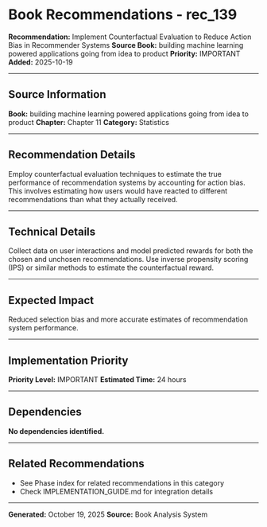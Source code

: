 # Book Recommendations - rec_139

**Recommendation:** Implement Counterfactual Evaluation to Reduce Action Bias in Recommender Systems
**Source Book:** building machine learning powered applications going from idea to product
**Priority:** IMPORTANT
**Added:** 2025-10-19

---

## Source Information

**Book:** building machine learning powered applications going from idea to product
**Chapter:** Chapter 11
**Category:** Statistics

---

## Recommendation Details

Employ counterfactual evaluation techniques to estimate the true performance of recommendation systems by accounting for action bias. This involves estimating how users would have reacted to different recommendations than what they actually received.

---

## Technical Details

Collect data on user interactions and model predicted rewards for both the chosen and unchosen recommendations. Use inverse propensity scoring (IPS) or similar methods to estimate the counterfactual reward.

---

## Expected Impact

Reduced selection bias and more accurate estimates of recommendation system performance.

---

## Implementation Priority

**Priority Level:** IMPORTANT
**Estimated Time:** 24 hours

---

## Dependencies

**No dependencies identified.**

---

## Related Recommendations

- See Phase index for related recommendations in this category
- Check IMPLEMENTATION_GUIDE.md for integration details

---

**Generated:** October 19, 2025
**Source:** Book Analysis System
